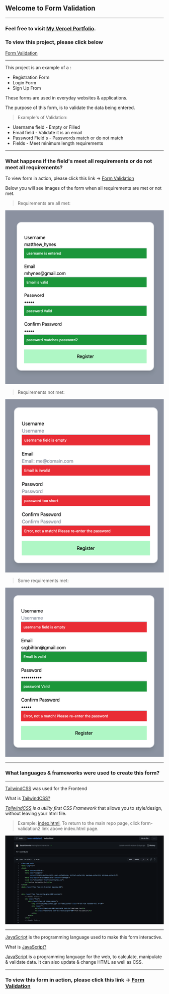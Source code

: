 ## Welcome to Form Validation

---------------------------

### Feel free to visit [My Vercel Portfolio](https://vercel.com/sauelalmonte).


### To view this project, please click below

[Form Validation](https://form-validation2.vercel.app/)

----------------------------------------

This project is an example of a : 
- Registration Form
- Login Form
- Sign Up From

These forms are used in everyday websites & applications.

The purpose of this form, is to validate the data being entered.

> Example's of Validation:

- Username field - Empty or Filled
- Email field - Validate it is an email
- Password Field's - Passwords match or do not match
- Fields - Meet minimum length requirements

----

### What happens if the field's meet all requirements or do not meet all requirements?

To view form in action, please click this link -> [Form Validation](https://form-validation2.vercel.app/)

Below you will see images of the form when all requirements are met or not met.

> Requirements are all met:

![](img/success.png)

> Requirements not met:

![](img/error.png)

> Some requirements met:

![](img/some.png)

-----------------------------

### What languages & frameworks were used to create this form?

-----------------------------------
[TailwindCSS](https://tailwindcss.com/) was used for the Frontend

What is [TailwindCSS?](https://tailwindcss.com/)

*[TailwindCSS](https://tailwindcss.com/) is a utility first CSS Framework* that allows you to style/design, without leaving your html file.

> Example: [index.html](https://github.com/SauelAlmonte/form-validation2/blob/main/index.html), 
> To return to the main repo page, click form-validation2 link above index.html page.

![](img/formvalidation2.png)

-----------------------------

[JavaScript](https://en.wikipedia.org/wiki/JavaScript) is the programming language used to make this form interactive.

What is [JavaScript?](https://en.wikipedia.org/wiki/JavaScript)

[JavaScript](https://en.wikipedia.org/wiki/JavaScript) is a programming language for the web, to calculate, manipulate & validate data. It can also update & change HTML as well as CSS.

----------------------------------

### To view this form in action, please click this link -> [Form Validation](https://form-validation2.vercel.app/)
